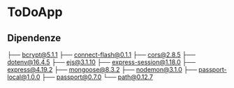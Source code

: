 # ToDoApp

## Dipendenze
├── bcrypt@5.1.1
├── connect-flash@0.1.1
├── cors@2.8.5
├── dotenv@16.4.5
├── ejs@3.1.10
├── express-session@1.18.0
├── express@4.19.2
├── mongoose@8.3.2
├── nodemon@3.1.0
├── passport-local@1.0.0
├── passport@0.7.0
└── path@0.12.7